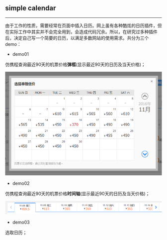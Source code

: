 ## simple calendar

----------
由于工作的性质，需要经常在页面中插入日历。网上虽有各种酷炫的日历插件，但在实际工作中其实并不会完全用到，会造成代码冗余。所以，在研究过多种插件后，决定自己写一个简要的日历，以满足多数网站的使用需求。共分为三个demo：

 - demo01

仿携程查询最近90天的机票价格**弹框**(显示最近90天的日历及当天价格)；

![90days_calendar](https://raw.githubusercontent.com/HarrisChang/MarkDownImages/master/simple_calendar_90days_alert.png)

 - demo02

仿携程查询最近90天的机票价格**时间轴**(显示最近90天的日历及当天价格)；

![90days_calendar2](https://raw.githubusercontent.com/HarrisChang/MarkDownImages/master/simple_calendar_90days_timeline.png)


 - demo03

选取日历；